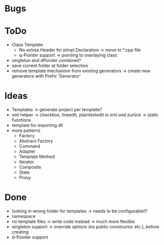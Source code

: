 ﻿# Bugs

# ToDo
* Class Template
  * No extrea Header for pImpl Declaration -> move to *.cpp file
  * q-Pointer support -> pointing to overlaying class
* singleton and dPointer combined?
* save current folder at folder selection
* remove template mechanism from existing generators -> create new generators with Prefix 'Generator'

# Ideas
* Templates -> generate project per template?
* xml helper -> checkbox, lineedit, plaintextedit in xml und zurück -> static functions
* template for exporting dll
* more patterns
  * Factory
  * Abstract Factory
  * Command
  * Adapter
  * Template Method
  * Iterator
  * Composite
  * State
  * Proxy

# Done
* looking in wrong folder for templates -> needs to be configurable!!!
* namespace
* no template files -> write code instead -> much more flexible
* singleton support -> override options (no public constructor etc.), before creating
* d-Pointer support
